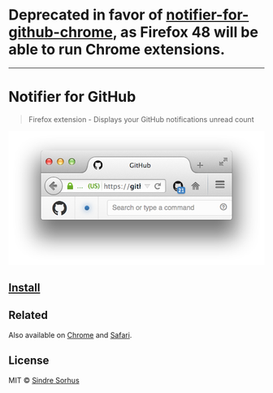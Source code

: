 # Deprecated in favor of [notifier-for-github-chrome](https://github.com/sindresorhus/notifier-for-github-chrome), as Firefox 48 will be able to run Chrome extensions.

---

# Notifier for GitHub

> Firefox extension - Displays your GitHub notifications unread count

[![](screenshot.png)][install]


## [Install][install]


## Related

Also available on [Chrome](https://github.com/sindresorhus/notifier-for-github-chrome) and [Safari](https://github.com/sindresorhus/notifier-for-github-safari).


## License

MIT © [Sindre Sorhus](https://sindresorhus.com)


[install]: https://addons.mozilla.org/en-US/firefox/addon/notifier-for-github/
